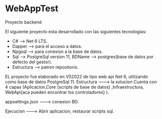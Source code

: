 # WebAppTest
Proyecto backend



El siguiente proyecto esta desarrollado con las siguientes tecnologias:
* C# --> Net 6 LTS.
* Dapper --> para el acceso a datos.
* Npgsql --> para conexion a la base de datos.
* Sql --> PostgreSql version 11, BDName --> postgres(base de datos por defecto del gestor).
* Estructura --> patron repositorio.



EL proyecto fue elaborado en VS2022 de tipo web api Net 6, utilizando como base de datos PostgreSql 11.
Estructura ---> la solucion Cuenta con 4 capas (Aplicacion,Core {scripts de base de datos} ,Infraestructura, WebApi{aca pueden encontrar los controladores}  ).

appsettings.json ---> conexion BD.

Ejecucion ---> Abrir aplicacion, restaurar scripts sql.
